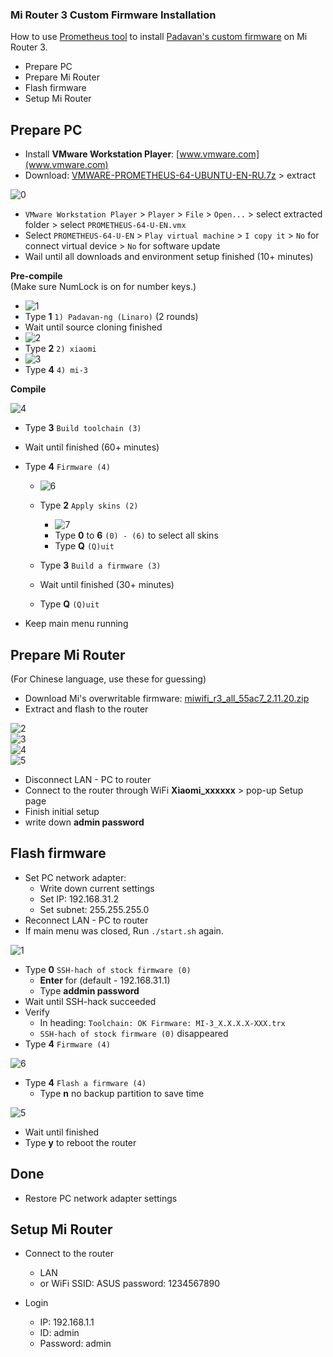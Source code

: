 ### Mi Router 3 Custom Firmware Installation
How to use [Prometheus tool](http://prometheus.freize.net/) to install [Padavan's custom firmware](https://github.com/andy-padavan/rt-n56u) on Mi Router 3.
- Prepare PC
- Prepare Mi Router
- Flash firmware
- Setup Mi Router

## Prepare PC
- Install **VMware Workstation Player**: [www.vmware.com](www.vmware.com)
- Download: [VMWARE-PROMETHEUS-64-UBUNTU-EN-RU.7z](https://disk.yandex.ru/d/6EpD2EpHmB82o) > extract  

![0](https://github.com/rern/MI_Router3_Padavan_installation/blob/master/screenshots/0.jpg)
- `VMware Workstation Player` > `Player` > `File` > `Open...` > select extracted folder > select `PROMETHEUS-64-U-EN.vmx`
- Select `PROMETHEUS-64-U-EN` > `Play virtual machine` > `I copy it` > `No` for connect virtual device > `No` for software update
- Wail until all downloads and environment setup finished (10+ minutes)

**Pre-compile**  
(Make sure NumLock is on for number keys.)  
- ![1](https://github.com/rern/MI_Router3_Padavan_installation/blob/master/screenshots/1.jpg)  
- Type **1** `1) Padavan-ng (Linaro)` (2 rounds)
- Wait until source cloning finished  
- ![2](https://github.com/rern/MI_Router3_Padavan_installation/blob/master/screenshots/2.jpg)  
- Type **2** `2) xiaomi`
- ![3](https://github.com/rern/MI_Router3_Padavan_installation/blob/master/screenshots/3.jpg)  
- Type **4** `4) mi-3`

**Compile**  

![4](https://github.com/rern/MI_Router3_Padavan_installation/blob/master/screenshots/4.jpg)
- Type **3** `Build toolchain (3)`
- Wait until finished (60+ minutes)
- Type **4** `Firmware (4)`  

    - ![6](https://github.com/rern/MI_Router3_Padavan_installation/blob/master/screenshots/6.jpg)
    - Type **2** `Apply skins (2)`  
    
    	- ![7](https://github.com/rern/MI_Router3_Padavan_installation/blob/master/screenshots/7.jpg)
    	- Type **0** to **6** `(0) - (6)` to select all skins  
		- Type **Q** `(Q)uit`  
		
    - Type **3** `Build a firmware (3)`
    - Wait until finished (30+ minutes)
    - Type **Q** `(Q)uit`  
    
- Keep main menu running

## Prepare Mi Router   
(For Chinese language, use these for guessing)  
- Download Mi's overwritable firmware: [miwifi_r3_all_55ac7_2.11.20.zip](https://www.dropbox.com/s/r09dl0or4z2iyxh/miwifi_r3_all_55ac7_2.11.20.zip?dl=1)
- Extract and flash to the router  

![2](https://github.com/rern/MI_Router3_Padavan_installation/blob/master/screenshots/02.jpg)  
![3](https://github.com/rern/MI_Router3_Padavan_installation/blob/master/screenshots/03.jpg)  
![4](https://github.com/rern/MI_Router3_Padavan_installation/blob/master/screenshots/04.jpg)  
![5](https://github.com/rern/MI_Router3_Padavan_installation/blob/master/screenshots/05.jpg)
- Disconnect LAN - PC to router
- Connect to the router through WiFi **Xiaomi_xxxxxx** > pop-up Setup page
- Finish initial setup
- write down **admin password**

## Flash firmware  
- Set PC network adapter:
	- Write down current settings
	- Set IP: 192.168.31.2
	- Set subnet: 255.255.255.0
- Reconnect LAN - PC to router
- If main menu was closed, Run `./start.sh` again.  

![1](https://github.com/rern/MI_Router3_Padavan_installation/blob/master/screenshots/01.jpg)
- Type **0** `SSH-hach of stock firmware (0)`
	- **Enter** for (default - 192.168.31.1)
	- Type **addmin password**
- Wait until SSH-hack succeeded
- Verify
	- In heading: `Toolchain: OK Firmware: MI-3_X.X.X.X-XXX.trx`
	- `SSH-hach of stock firmware (0)` disappeared
- Type **4** `Firmware (4)`

![6](https://github.com/rern/MI_Router3_Padavan_installation/blob/master/screenshots/6.jpg)
- Type **4** `Flash a firmware (4)`
	- Type **n** no backup partition to save time

![5](https://github.com/rern/MI_Router3_Padavan_installation/blob/master/screenshots/5.jpg)
- Wait until finished
- Type **y** to reboot the router

## Done
- Restore PC network adapter settings

## Setup Mi Router  
- Connect to the router  
	- LAN
	- or WiFi SSID: ASUS password: 1234567890
	
- Login
	- IP: 192.168.1.1
	- ID: admin
	- Password: admin

